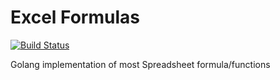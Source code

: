 # Excel Formulas

[![Build Status](https://travis-ci.org/TaperBox/formulas.svg?branch=master)](https://travis-ci.org/TaperBox/formulas)

Golang implementation of most Spreadsheet formula/functions
